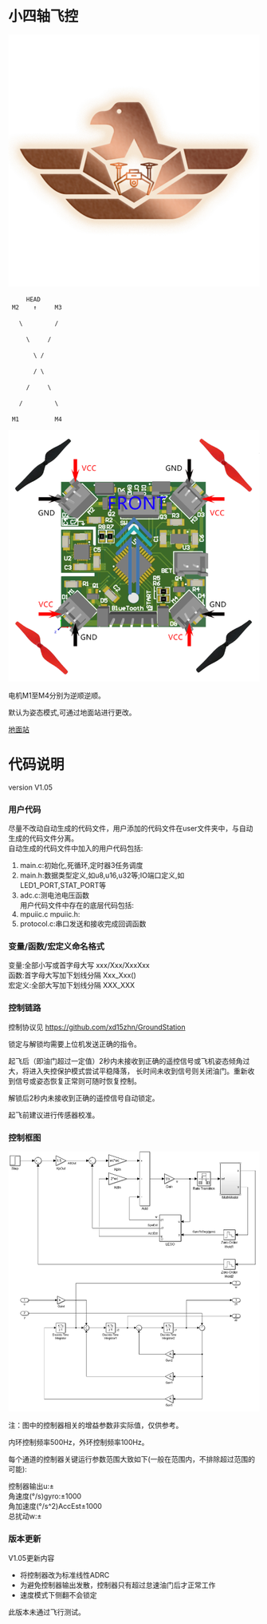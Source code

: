 # 小四轴飞控

![logo](./image/logo.jpg)

         HEAD
	 M2    ↑     M3

	   \         /

	     \     /

	       \ /

	       / \

	     /     \

	   /         \

	 M1          M4

![chip3d](./image/chip3d.png)

电机M1至M4分别为逆顺逆顺。

默认为姿态模式,可通过地面站进行更改。

[地面站](https://github.com/xd15zhn/GroundStation/releases)

# 代码说明

version V1.05

### 用户代码
尽量不改动自动生成的代码文件，用户添加的代码文件在user文件夹中，与自动生成的代码文件分离。  
自动生成的代码文件中加入的用户代码包括:  
1. main.c:初始化,死循环,定时器3任务调度  
2. main.h:数据类型定义,如u8,u16,u32等;IO端口定义,如LED1_PORT,STAT_PORT等  
3. adc.c:测电池电压函数  
用户代码文件中存在的底层代码包括:  
1. mpuiic.c mpuiic.h:  
2. protocol.c:串口发送和接收完成回调函数  

### 变量/函数/宏定义命名格式
变量:全部小写或首字母大写 xxx/Xxx/XxxXxx  
函数:首字母大写加下划线分隔 Xxx_Xxx()  
宏定义:全部大写加下划线分隔 XXX_XXX  

### 控制链路
控制协议见 https://github.com/xd15zhn/GroundStation

锁定与解锁均需要上位机发送正确的指令。

起飞后（即油门超过一定值）2秒内未接收到正确的遥控信号或飞机姿态倾角过大，将进入失控保护模式尝试平稳降落，
长时间未收到信号则关闭油门。重新收到信号或姿态恢复正常则可随时恢复控制。

解锁后2秒内未接收到正确的遥控信号自动锁定。

起飞前建议进行传感器校准。

### 控制框图

![控制框图](./image/control1.05.png)

注：图中的控制器相关的增益参数非实际值，仅供参考。

内环控制频率500Hz，外环控制频率100Hz。

每个通道的控制器关键运行参数范围大致如下(一般在范围内，不排除超过范围的可能):

控制器输出u:±  
角速度(°/s)gyro:±1000  
角加速度(°/s^2)AccEst±1000  
总扰动w:±  

### 版本更新
V1.05更新内容

* 将控制器改为标准线性ADRC  
* 为避免控制器输出发散，控制器只有超过怠速油门后才正常工作  
* 速度模式下侧翻不会锁定

此版本未通过飞行测试。